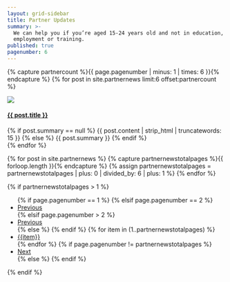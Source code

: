 ```yaml
---
layout: grid-sidebar
title: Partner Updates
summary: >-
  We can help you if you’re aged 15-24 years old and not in education,
  employment or training.
published: true
pagenumber: 6
---
```


{% capture partnercount %}{{ page.pagenumber | minus: 1 | times: 6 }}{% endcapture %}
{% for post in site.partnernews limit:6 offset:partnercount %}
<div class="teaser-wrapper">
	<div class="teaser">
 <a href="{{ site.baseurl }}{{ post.url }}"><img src="{{ post.thumbnail-image }}"></a>
  <h4><a href="{{ site.baseurl }}{{ post.url }}">{{ post.title }}</a></h4>
  <div class="content">
	{% if post.summary == null %}
    {{ post.content | strip_html | truncatewords: 15 }}
	{% else %}
	{{ post.summary }}
	{% endif %}
  </div>
</div>
</div>
{% endfor %}

{% for post in site.partnernews %}
{% capture partnernewstotalpages %}{{ forloop.length }}{% endcapture %}
{% assign partnernewstotalpages = partnernewstotalpages | plus: 0 | divided_by: 6 | plus: 1 %}
{% endfor %}

{% if partnernewstotalpages > 1 %}
<div class="pagination">
  <ul>
  {% if page.pagenumber == 1 %}
  {% elsif page.pagenumber == 2 %}
    <li><a href="{{ site.baseurl }}/partners/" class="previous">Previous</a></li>
  {% elsif page.pagenumber > 2 %}
    <li><a href="{{ site.baseurl }}/partners/{{ page.pagenumber | minus: 1 }}" class="previous">Previous</a></li>
  {% else %}
  {% endif %}
  {% for item in (1..partnernewstotalpages) %}
  <li><a {% if page.pagenumber == item %}class="active" href="#"{% else %} href="{% if item !=1 %}{{ site.baseurl }}/partners/{{ item }}{% else %}{{ site.baseurl }}/partners/{% endif %}"{% endif %}>{{item}}</a></li>
  {% endfor %}
  {% if page.pagenumber != partnernewstotalpages %}
    <li><a href="{{ site.baseurl }}/partners/{{ page.pagenumber | plus: 1 }}" class="next">Next</a></li>
  {% else %}
  {% endif %}
  </ul>
</div>
{% endif %}